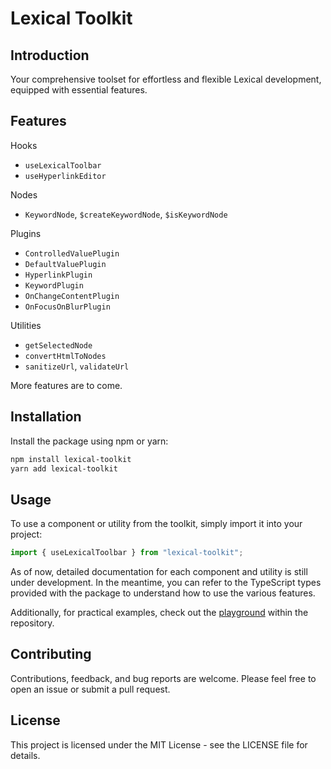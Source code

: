 # Lexical Toolkit

## Introduction

Your comprehensive toolset for effortless and flexible Lexical development, equipped with essential features.

## Features

Hooks

- `useLexicalToolbar`
- `useHyperlinkEditor`

Nodes

- `KeywordNode`, `$createKeywordNode`, `$isKeywordNode`

Plugins

- `ControlledValuePlugin`
- `DefaultValuePlugin`
- `HyperlinkPlugin`
- `KeywordPlugin`
- `OnChangeContentPlugin`
- `OnFocusOnBlurPlugin`

Utilities

- `getSelectedNode`
- `convertHtmlToNodes`
- `sanitizeUrl`, `validateUrl`

More features are to come.

## Installation

Install the package using npm or yarn:

```bash
npm install lexical-toolkit
yarn add lexical-toolkit
```

## Usage

To use a component or utility from the toolkit, simply import it into your project:

```javascript
import { useLexicalToolbar } from "lexical-toolkit";
```

As of now, detailed documentation for each component and utility is still under development. In the meantime, you can refer to the TypeScript types provided with the package to understand how to use the various features.

Additionally, for practical examples, check out the [playground](https://github.com/coltisor/lexical-toolkit/tree/main/packages/playground) within the repository.

## Contributing

Contributions, feedback, and bug reports are welcome. Please feel free to open an issue or submit a pull request.

## License

This project is licensed under the MIT License - see the LICENSE file for details.
